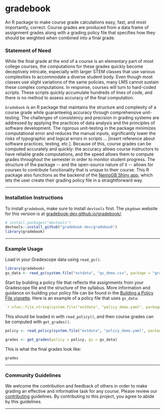 # gradebook

An R package to make course grade calculations easy, fast, and most importantly,
correct. Course grades are produced from a data frame of assignment grades along
with a grading policy file that specifies how they should be weighted when
combined into a final grade.

### Statement of Need

While the final grade at the end of a course is an elementary part of most
college courses, the computations for these grades quickly become deceptively
intricate, especially with larger STEM classes that use various complexities to
accommodate a diverse student body. Even though most classes use slight
variations of the same policies, many LMS cannot sustain these complex
computations. In response, courses will turn to hard-coded scripts. These scripts
quickly accumulate hundreds of lines of code, and there is no method to assess
accuracy of the final computation. 

`Gradebook` is an R package that maintains the structure and complexity of a
course grade while guaranteeing accuracy through comprehensive unit-testing. The
challenges of consistency and precision in grading systems are addressed by
applying the practices of data analysis and the principles of software development.
The rigorous unit-testing in the package minimizes computational error and
reduces the manual inputs, significantly lower the risks of typographic and
logical errors in scripts ... [insert reference about software practices,
testing, etc.]. Because of this, course grades can be computed accurately and
quickly: the accuracy allows course instructors to have reliable grade
computations, and the speed allows them to compute grades throughout the semester
in order to monitor student progress. The structure of the package -- and the
open-source nature of it -- allows for courses to contribute functionality that
is unique to their course. This R package also functions as the backend of the
[NemoGB Shiny app](https://github.com/gradebook-dev/gradebook-app.git), which lets the user create their grading policy file in a
straightforward way. 

------------------------------------------------------------------------

### Installation Instructions

To install `gradebook`, make sure to install `devtools` first. The `pkgdown` website for this version is at [gradebook-dev.github.io/gradebook/](https://gradebook-dev.github.io/gradebook/).

``` r
# install.packages("devtools")
devtools::install_github("gradebook-dev/gradebook")
library(gradebook)
```

------------------------------------------------------------------------

### Example Usage

Load in your Gradescope data using `read_gs()`.
```r
library(gradebook)
gs_data <- read_gs(system.file("extdata", "gs_demo.csv", package = "gradebook"))
```

Start by building a policy file that reflects the assignments from your Gradescope file and the structure of the syllabus. 
More information and guidance on building your policy file can be found in the [Building a Policy File vignette](https://github.com/gradebook-dev/gradebook/blob/main/vignettes/policy-files.Rmd).
Here is an example of a policy file that uses `gs_data`:

```yaml
`r xfun::file_string(system.file("extdata", "policy_demo.yaml", package = "gradebook"))`
```

This should be loaded in with `read_policy()`, and then course grades can be computed with `get_grades()`.
```r
policy <- read_policy(system.file("extdata", "policy_demo.yaml", package = "gradebook"))

grades <- get_grades(policy = policy, gs = gs_data)
```

This is what the final grades look like:
```r
grades
```

------------------------------------------------------------------------

### Community Guidelines

We welcome the contribution and feedback of others in order to make grading an effective and informative task for any course. Please review our
[contributing](https://github.com/gradebook-dev/gradebook/blob/main/CONTRIBUTING.md) guidelines. By contributing to this project, you agree to abide by this guidelines.

------------------------------------------------------------------------

